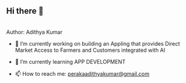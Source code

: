 ## Hi there 👋
<br>
Author: Adithya Kumar
<!--
**AdithyaKumar-07/AdithyaKumar-07** is a ✨ _special_ ✨ repository because its `README.md` (this file) appears on your GitHub profile.
Here are some ideas to get you started:
-->

- 🔭 I’m currently working on building an Appling that provides Direct Market Access to Farmers and Customers integrated with AI

- 🌱 I’m currently learning APP DEVELOPMENT
<!--
- 👯 I’m looking to collaborate on ...
- 🤔 I’m looking for help with ...
- 💬 Ask me about ...
-->
- 📫 How to reach me: perakaadithyakumar@gmail.com
<!--
- 😄 Pronouns: ...
- ⚡ Fun fact: ...
-->
